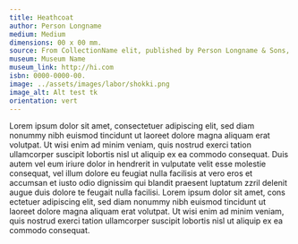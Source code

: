 ```yaml
---
title: Heathcoat
author: Person Longname
medium: Medium
dimensions: 00 x 00 mm. 
source: From CollectionName elit, published by Person Longname & Sons, London 2021, plate 00. London.
museum: Museum Name
museum_link: http://hi.com
isbn: 0000-0000-00.
image: ../assets/images/labor/shokki.png
image_alt: Alt test tk
orientation: vert
---
```


Lorem ipsum dolor sit amet, consectetuer adipiscing elit, sed diam nonummy nibh euismod tincidunt ut laoreet dolore magna aliquam erat volutpat. Ut wisi enim ad minim veniam, quis nostrud exerci tation ullamcorper suscipit lobortis nisl ut aliquip ex ea commodo consequat. Duis autem vel eum iriure dolor in hendrerit in vulputate velit esse molestie consequat, vel illum dolore eu feugiat nulla facilisis at vero eros et accumsan et iusto odio dignissim qui blandit praesent luptatum zzril delenit augue duis dolore te feugait nulla facilisi.
Lorem ipsum dolor sit amet, cons ectetuer adipiscing elit, sed diam nonummy nibh euismod tincidunt ut laoreet dolore magna aliquam erat volutpat. Ut wisi enim ad minim veniam, quis nostrud exerci tation ullamcorper suscipit lobortis nisl ut aliquip ex ea commodo consequat.
